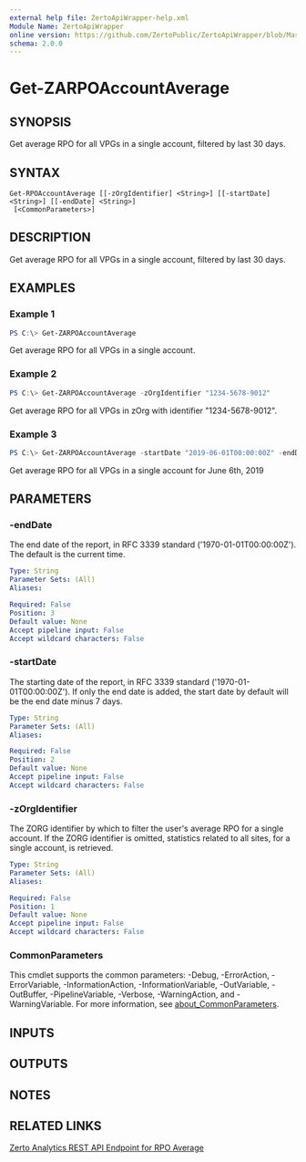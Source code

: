 ```yaml
---
external help file: ZertoApiWrapper-help.xml
Module Name: ZertoApiWrapper
online version: https://github.com/ZertoPublic/ZertoApiWrapper/blob/Master/docs/Get-ZARPOAccountAverage.md
schema: 2.0.0
---
```


# Get-ZARPOAccountAverage

## SYNOPSIS

Get average RPO for all VPGs in a single account, filtered by last 30 days.

## SYNTAX

```
Get-RPOAccountAverage [[-zOrgIdentifier] <String>] [[-startDate] <String>] [[-endDate] <String>]
 [<CommonParameters>]
```

## DESCRIPTION

Get average RPO for all VPGs in a single account, filtered by last 30 days.

## EXAMPLES

### Example 1
```powershell
PS C:\> Get-ZARPOAccountAverage
```

Get average RPO for all VPGs in a single account.

### Example 2
```powershell
PS C:\> Get-ZARPOAccountAverage -zOrgIdentifier "1234-5678-9012"
```

Get average RPO for all VPGs in zOrg with identifier "1234-5678-9012".

### Example 3
```powershell
PS C:\> Get-ZARPOAccountAverage -startDate "2019-06-01T00:00:00Z" -endDate "2019-06-02T00:00:00Z"
```

Get average RPO for all VPGs in a single account for June 6th, 2019

## PARAMETERS

### -endDate
The end date of the report, in RFC 3339 standard ('1970-01-01T00:00:00Z').
The default is the current time.

```yaml
Type: String
Parameter Sets: (All)
Aliases:

Required: False
Position: 3
Default value: None
Accept pipeline input: False
Accept wildcard characters: False
```

### -startDate
The starting date of the report, in RFC 3339 standard ('1970-01-01T00:00:00Z').
If only the end date is added, the start date by default will be the end date minus 7 days.

```yaml
Type: String
Parameter Sets: (All)
Aliases:

Required: False
Position: 2
Default value: None
Accept pipeline input: False
Accept wildcard characters: False
```

### -zOrgIdentifier
The ZORG identifier by which to filter the user's average RPO for a single account.
If the ZORG identifier is omitted, statistics related to all sites, for a single account, is retrieved.

```yaml
Type: String
Parameter Sets: (All)
Aliases:

Required: False
Position: 1
Default value: None
Accept pipeline input: False
Accept wildcard characters: False
```

### CommonParameters
This cmdlet supports the common parameters: -Debug, -ErrorAction, -ErrorVariable, -InformationAction, -InformationVariable, -OutVariable, -OutBuffer, -PipelineVariable, -Verbose, -WarningAction, and -WarningVariable. For more information, see [about_CommonParameters](http://go.microsoft.com/fwlink/?LinkID=113216).

## INPUTS

## OUTPUTS

## NOTES

## RELATED LINKS

[Zerto Analytics REST API Endpoint for RPO Average](https://docs.api.zerto.com/#/RPO_Reports/get_v2_reports_account_rpo_average)
